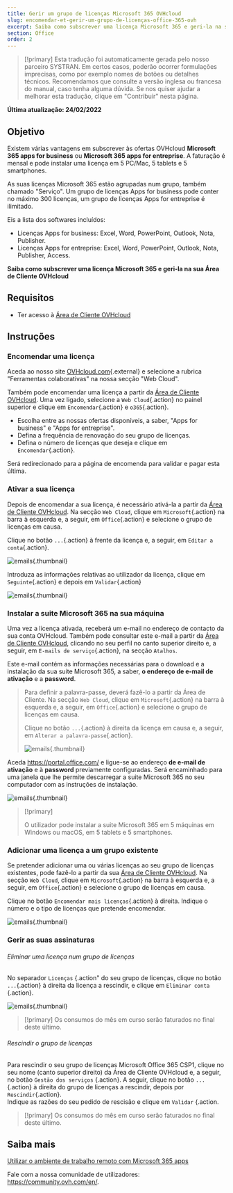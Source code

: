 ```yaml
---
title: Gerir um grupo de licenças Microsoft 365 OVHcloud
slug: encomendar-et-gerir-um-grupo-de-licenças-office-365-ovh
excerpt: Saiba como subscrever uma licença Microsoft 365 e geri-la na sua Área de Cliente OVHcloud.
section: Office
order: 2
---
```


> [!primary]
> Esta tradução foi automaticamente gerada pelo nosso parceiro SYSTRAN. Em certos casos, poderão ocorrer formulações imprecisas, como por exemplo nomes de botões ou detalhes técnicos. Recomendamos que consulte a versão inglesa ou francesa do manual, caso tenha alguma dúvida. Se nos quiser ajudar a melhorar esta tradução, clique em "Contribuir" nesta página.
>

**Última atualização: 24/02/2022**

## Objetivo

Existem várias vantagens em subscrever às ofertas OVHcloud **Microsoft 365 apps for business** ou **Microsoft 365 apps for entreprise**. A faturação é mensal e pode instalar uma licença em 5 PC/Mac, 5 tablets e 5 smartphones.

As suas licenças Microsoft 365 estão agrupadas num grupo, também chamado "Serviço". Um grupo de licenças Apps for business pode conter no máximo 300 licenças, um grupo de licenças Apps for entreprise é ilimitado.

Eis a lista dos softwares incluídos:

- Licenças Apps for business: Excel, Word, PowerPoint, Outlook, Nota, Publisher.
- Licenças Apps for entreprise: Excel, Word, PowerPoint, Outlook, Nota, Publisher, Access.

**Saiba como subscrever uma licença Microsoft 365 e geri-la na sua Área de Cliente OVHcloud**

## Requisitos

- Ter acesso à [Área de Cliente OVHcloud](https://www.ovh.com/auth/?action=gotomanager&from=https://www.ovh.pt/&ovhSubsidiary=pt)

## Instruções

### Encomendar uma licença

Aceda ao nosso site [OVHcloud.com](https://www.ovhcloud.com/pt/collaborative-tools/microsoft-365/){.external} e selecione a rubrica "Ferramentas colaborativas" na nossa secção "Web Cloud".

Também pode encomendar uma licença a partir da [Área de Cliente OVHcloud](https://www.ovh.com/auth/?action=gotomanager&from=https://www.ovh.pt/&ovhSubsidiary=pt). Uma vez ligado, selecione a `Web Cloud`{.action} no painel superior e clique em `Encomendar`{.action} e `o365`{.action}.

- Escolha entre as nossas ofertas disponíveis, a saber, "Apps for business" e "Apps for entreprise".
- Defina a frequência de renovação do seu grupo de licenças.
- Defina o número de licenças que deseja e clique em `Encomendar`{.action}.

Será redirecionado para a página de encomenda para validar e pagar esta última.

### Ativar a sua licença

Depois de encomendar a sua licença, é necessário ativá-la a partir da [Área de Cliente OVHcloud](https://www.ovh.com/auth/?action=gotomanager&from=https://www.ovh.pt/&ovhSubsidiary=pt). Na secção `Web Cloud`, clique em `Microsoft`{.action} na barra à esquerda e, a seguir, em `Office`{.action} e selecione o grupo de licenças em causa.

Clique no botão `...`{.action} à frente da licença e, a seguir, em `Editar a conta`{.action}.

![emails](images/Outlook-cps1-01.png){.thumbnail}

Introduza as informações relativas ao utilizador da licença, clique em `Seguinte`{.action} e depois em `Validar`{.action}

![emails](images/Outlook-cps1-02.png){.thumbnail}

### Instalar a suite Microsoft 365 na sua máquina

Uma vez a licença ativada, receberá um e-mail no endereço de contacto da sua conta OVHcloud. Também pode consultar este e-mail a partir da [Área de Cliente OVHcloud](https://www.ovh.com/auth/?action=gotomanager&from=https://www.ovh.pt/&ovhSubsidiary=pt), clicando no seu perfil no canto superior direito e, a seguir, em `E-mails de serviço`{.action}, na secção `Atalhos`.

Este e-mail contém as informações necessárias para o download e a instalação da sua suite Microsoft 365, a saber, **o endereço de e-mail de ativação** e a **password**.

>
> Para definir a palavra-passe, deverá fazê-lo a partir da Área de Cliente. Na secção `Web Cloud`, clique em `Microsoft`{.action} na barra à esquerda e, a seguir, em `Office`{.action} e selecione o grupo de licenças em causa.
>
> Clique no botão `...`{.action} à direita da licença em causa e, a seguir, em `Alterar a palavra-passe`{.action}.
>
>![emails](images/Outlook-cps1-03.png){.thumbnail}
>

Aceda <https://portal.office.com/> e ligue-se ao endereço **de e-mail de ativação** e à **password** previamente configuradas. Será encaminhado para uma janela que lhe permite descarregar a suite Microsoft 365 no seu computador com as instruções de instalação.

![emails](images/Outlook-cps1-04.png){.thumbnail}

> [!primary]
>
> O utilizador pode instalar a suite Microsoft 365 em 5 máquinas em Windows ou macOS, em 5 tablets e 5 smartphones.
>

### Adicionar uma licença a um grupo existente

Se pretender adicionar uma ou várias licenças ao seu grupo de licenças existentes, pode fazê-lo a partir da sua [Área de Cliente OVHcloud](https://www.ovh.com/auth/?action=gotomanager&from=https://www.ovh.pt/&ovhSubsidiary=pt). Na secção `Web Cloud`, clique em `Microsoft`{.action} na barra à esquerda e, a seguir, em `Office`{.action} e selecione o grupo de licenças em causa.

Clique no botão `Encomendar mais licenças`{.action} à direita. Indique o número e o tipo de licenças que pretende encomendar.

![emails](images/Outlook-cps1-05.png){.thumbnail}

### Gerir as suas assinaturas <a name="managesubscriptions"></a>

###### Eliminar uma licença num grupo de licenças

No separador `Licenças` {.action" do seu grupo de licenças, clique no botão `...`{.action} à direita da licença a rescindir, e clique em `Eliminar conta` {.action}.

![emails](images/Outlook-cps1-06.png){.thumbnail}

> [!primary]
> Os consumos do mês em curso serão faturados no final deste último.

###### Rescindir o grupo de licenças

Para rescindir o seu grupo de licenças Microsoft Office 365 CSP1, clique no seu nome (canto superior direito) da Área de Cliente OVHcloud e, a seguir, no botão `Gestão dos serviços` {.action}. A seguir, clique no botão `...`{.action} à direita do grupo de licenças a rescindir, depois por `Rescindir`{.action}.<br>
Indique as razões do seu pedido de rescisão e clique em `Validar` {.action.

> [!primary]
> Os consumos do mês em curso serão faturados no final deste último.

## Saiba mais

[Utilizar o ambiente de trabalho remoto com Microsoft 365 apps](https://docs.ovh.com/pt/microsoft-collaborative-solutions/office365-proplus-escrit%C3%B3rio-a-dist%C3%A2ncia/)

Fale com a nossa comunidade de utilizadores: <https://community.ovh.com/en/>.
